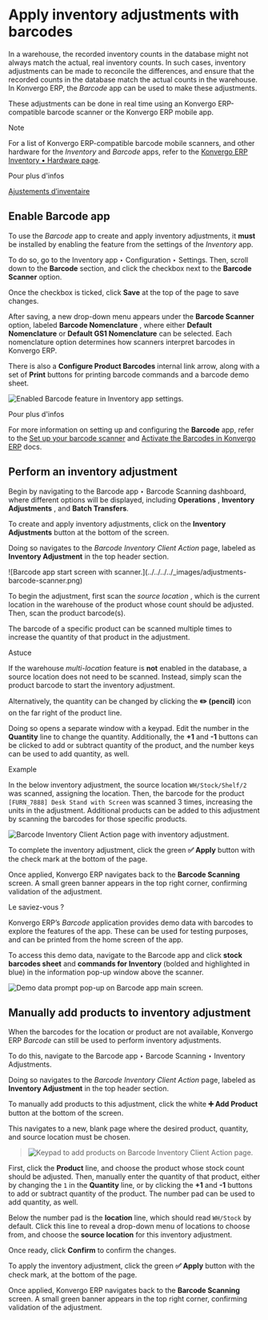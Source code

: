 # Apply inventory adjustments with barcodes

In a warehouse, the recorded inventory counts in the database might not always
match the actual, real inventory counts. In such cases, inventory adjustments
can be made to reconcile the differences, and ensure that the recorded counts
in the database match the actual counts in the warehouse. In Konvergo ERP, the
_Barcode_ app can be used to make these adjustments.

These adjustments can be done in real time using an Konvergo ERP-compatible barcode
scanner or the Konvergo ERP mobile app.

<div class="alert alert-primary">
<p class="alert-title">
Note</p><p>For a list of Konvergo ERP-compatible barcode mobile scanners, and other hardware for the <em>Inventory</em> and
<em>Barcode</em> apps, refer to the <a href="https://www.odoo.com/app/inventory-hardware">Konvergo ERP Inventory • Hardware page</a>.</p>
</div> <div class="alert alert-secondary">
<p class="alert-title">
Pour plus d'infos</p><p><a href="../../inventory/warehouses_storage/inventory_management/count_products">Ajustements d’inventaire</a></p>
</div>

## Enable Barcode app

To use the _Barcode_ app to create and apply inventory adjustments, it
**must** be installed by enabling the feature from the settings of the
_Inventory_ app.

To do so, go to the Inventory app ‣ Configuration ‣ Settings. Then, scroll
down to the **Barcode** section, and click the checkbox next to the **Barcode
Scanner** option.

Once the checkbox is ticked, click **Save** at the top of the page to save
changes.

After saving, a new drop-down menu appears under the **Barcode Scanner**
option, labeled **Barcode Nomenclature** , where either **Default
Nomenclature** or **Default GS1 Nomenclature** can be selected. Each
nomenclature option determines how scanners interpret barcodes in Konvergo ERP.

There is also a **Configure Product Barcodes** internal link arrow, along with
a set of **Print** buttons for printing barcode commands and a barcode demo
sheet.

![Enabled Barcode feature in Inventory app
settings.](../../../../_images/adjustments-barcode-setting.png)
<div class="alert alert-secondary">
<p class="alert-title">
Pour plus d'infos</p><p>For more information on setting up and configuring the <b>Barcode</b> app, refer to the
<a href="../setup/hardware">Set up your barcode scanner</a> and <a href="../setup/software">Activate the Barcodes in Konvergo ERP</a> docs.</p>
</div>

## Perform an inventory adjustment

Begin by navigating to the Barcode app ‣ Barcode Scanning dashboard, where
different options will be displayed, including **Operations** , **Inventory
Adjustments** , and **Batch Transfers**.

To create and apply inventory adjustments, click on the **Inventory
Adjustments** button at the bottom of the screen.

Doing so navigates to the _Barcode Inventory Client Action_ page, labeled as
**Inventory Adjustment** in the top header section.

![Barcode app start screen with scanner.](../../../../_images/adjustments-
barcode-scanner.png)

To begin the adjustment, first scan the _source location_ , which is the
current location in the warehouse of the product whose count should be
adjusted. Then, scan the product barcode(s).

The barcode of a specific product can be scanned multiple times to increase
the quantity of that product in the adjustment.

<div class="alert alert-info">
<p class="alert-title">
Astuce</p><p>If the warehouse <em>multi-location</em> feature is <b>not</b> enabled in the database, a source location
does not need to be scanned. Instead, simply scan the product barcode to start the inventory
adjustment.</p>
</div>

Alternatively, the quantity can be changed by clicking the **✏️ (pencil)**
icon on the far right of the product line.

Doing so opens a separate window with a keypad. Edit the number in the
**Quantity** line to change the quantity. Additionally, the **+1** and **-1**
buttons can be clicked to add or subtract quantity of the product, and the
number keys can be used to add quantity, as well.

<div class="alert alert-success">
<p class="alert-title">
Example</p><p>In the below inventory adjustment, the source location <code>WH/Stock/Shelf/2</code> was scanned, assigning
the location. Then, the barcode for the product <code>[FURN_7888] Desk Stand with Screen</code> was scanned
3 times, increasing the units in the adjustment. Additional products can be added to this
adjustment by scanning the barcodes for those specific products.</p>
<img alt="Barcode Inventory Client Action page with inventory adjustment." class="align-center" src="../../../../_images/adjustments-barcode-inventory-client-action.png"/>
</div>

To complete the inventory adjustment, click the green **✅ Apply** button with
the check mark at the bottom of the page.

Once applied, Konvergo ERP navigates back to the **Barcode Scanning** screen. A small
green banner appears in the top right corner, confirming validation of the
adjustment.

<div class="admonition-did-you-know alert">
<p class="alert-title">
Le saviez-vous ?</p><p>Konvergo ERP’s <em>Barcode</em> application provides demo data with barcodes to explore the features of the app.
These can be used for testing purposes, and can be printed from the home screen of the app.</p>
<p>To access this demo data, navigate to the Barcode app and click <b>stock
barcodes sheet</b> and <b>commands for Inventory</b> (bolded and highlighted in blue) in the
information pop-up window above the scanner.</p>
<img alt="Demo data prompt pop-up on Barcode app main screen." class="align-center" src="../../../../_images/adjustments-barcode-stock-sheets.png"/>
</div>

## Manually add products to inventory adjustment

When the barcodes for the location or product are not available, Konvergo ERP
_Barcode_ can still be used to perform inventory adjustments.

To do this, navigate to the Barcode app ‣ Barcode Scanning ‣ Inventory
Adjustments.

Doing so navigates to the _Barcode Inventory Client Action_ page, labeled as
**Inventory Adjustment** in the top header section.

To manually add products to this adjustment, click the white **➕ Add Product**
button at the bottom of the screen.

This navigates to a new, blank page where the desired product, quantity, and
source location must be chosen.

> ![Keypad to add products on Barcode Inventory Client Action
> page.](../../../../_images/adjustments-keypad.png)

First, click the **Product** line, and choose the product whose stock count
should be adjusted. Then, manually enter the quantity of that product, either
by changing the `1` in the **Quantity** line, or by clicking the **+1** and
**-1** buttons to add or subtract quantity of the product. The number pad can
be used to add quantity, as well.

Below the number pad is the **location** line, which should read `WH/Stock` by
default. Click this line to reveal a drop-down menu of locations to choose
from, and choose the **source location** for this inventory adjustment.

Once ready, click **Confirm** to confirm the changes.

To apply the inventory adjustment, click the green **✅ Apply** button with the
check mark, at the bottom of the page.

Once applied, Konvergo ERP navigates back to the **Barcode Scanning** screen. A small
green banner appears in the top right corner, confirming validation of the
adjustment.

